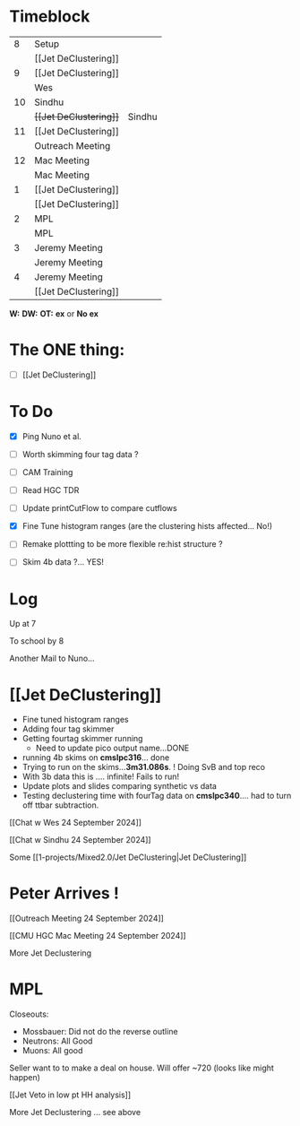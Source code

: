 # Timeblock

|     |                          |        |
| --- | ------------------------ | ------ |
| 8   | Setup                    |        |
|     | [[Jet DeClustering]]     |        |
| 9   | [[Jet DeClustering]]     |        |
|     | Wes                      |        |
| 10  | Sindhu                   |        |
|     | ~~[[Jet DeClustering]]~~ | Sindhu |
| 11  | [[Jet DeClustering]]     |        |
|     | Outreach Meeting         |        |
| 12  | Mac Meeting              |        |
|     | Mac Meeting              |        |
| 1   | [[Jet DeClustering]]     |        |
|     | [[Jet DeClustering]]     |        |
| 2   | MPL                      |        |
|     | MPL                      |        |
| 3   | Jeremy Meeting           |        |
|     | Jeremy Meeting           |        |
| 4   | Jeremy Meeting           |        |
|     | [[Jet DeClustering]]     |        |

**W:**
**DW:**
**OT:**
**ex** or **No ex**

# The ONE thing: 
- [ ] [[Jet DeClustering]]


# To Do
- [x] Ping Nuno et al.
- [ ] Worth skimming four tag data ?
- [ ] CAM Training
- [ ] Read HGC TDR
- [ ] Update printCutFlow to compare cutflows
- [x] Fine Tune histogram ranges (are the clustering hists affected... No!)
- [ ] Remake plottting to be more flexible re:hist structure ? 
- [ ] Skim 4b data ?... YES!


# Log

Up at 7

To school by 8 

Another Mail to Nuno...


# [[Jet DeClustering]]
- Fine tuned histogram ranges
- Adding four tag skimmer
- Getting fourtag skimmer running
	- Need to update pico output name...DONE
- running 4b skims on **cmslpc316**... done
- Trying to run on the skims...**3m31.086s**. ! Doing SvB and top reco
- With 3b data this is .... infinite! Fails to run!
- Update plots and slides comparing synthetic vs data
- Testing declustering time with fourTag data on **cmslpc340**.... had to turn off ttbar subtraction.



[[Chat w Wes 24 September 2024]]


[[Chat w Sindhu 24 September 2024]]

Some [[1-projects/Mixed2.0/Jet DeClustering|Jet DeClustering]]

# Peter Arrives !

[[Outreach Meeting 24 September 2024]]

[[CMU HGC Mac Meeting 24 September 2024]]

More Jet Declustering

# MPL
 Closeouts:
 -  Mossbauer: Did not do the reverse outline
 - Neutrons: All Good 
 - Muons: All good

Seller want to to make a deal on house.  Will offer ~720 (looks like might happen)

[[Jet Veto in low pt HH analysis]]

More Jet Declustering ... see above


